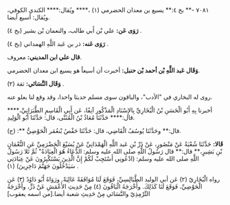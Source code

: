 ٧٠٨١ -** بخ ٤:** يسيع بن معدان الحضرمي (١) ،**** ويُقال:**** الكندي الكوفي، ويُقال: أسيع أيضا.

**رَوَى عَن:** علي بْن أَبي طالب، والنعمان بْن بشير (بخ ٤) .

**رَوَى عَنه:** ذر بن عَبد اللَّهِ الهمداني (بخ ٤) .

**قال علي ابن المديني:** معروف.

**وَقَال عَبد اللَّهِ بْن أحمد بْن حنبل:** أخبرت أن أسيعاً هو يسيع ابن معدان الحضرمي.

**وَقَال النَّسَائي:** ثقة (٢) .

روى له البخاري في "الأدب"، والباقون سوى مسلم حديثا واحدا، وقد وقع لنا بعلو عنه.

أخبرنا بِهِ أَبُو الْحَسَنِ بْنُ الْبُخَارِيِّ بِالإِسْنَادِ الْمَذْكُورِ آنِفًا، عَن أَبِي الْقَاسِمِ الطَّبَرَانِيِّ،**** قال:**** حَدَّثَنَا مُعَاذُ بْنُ الْمُثَنَّى، قال: حَدَّثَنَا أَبُو الْوَلِيدِ.

(ح) :** قال:** وحَدَّثَنَا يُوسُفُ الْقَاضِي، قال: حَدَّثَنَا حَفْصُ بْنعُمَر الْحَوْضِيُّ.

**قَالا:** حَدَّثَنَا شُعْبَةُ عَنْ مَنْصُورٍ، عَنْ ذَرِّ بْنِ عَبد اللَّهِ الْهَمْدَانِيِّ عَنْ يُسَيْعَ الْحَضْرَمِيِّ عَنِ النُّعْمَانِ بْنِ بَشِيرٍ،** قال:** قال رَسُولُ اللَّهِ صلى الله عليه وسلم: الدُّعَاءُ هُوَ الْعِبَادَةُ" ثُمَّ تَلا رَسُولُ اللَّهِ صلى الله عليه وسلم: (ادْعُونِي أَسْتَجِبْ لَكُمْ إِنَّ الَّذِينَ يَسْتَكْبِرُونَ عَنْ عِبَادَتِي سَيَدْخُلُونَ جَهَنَّمَ دَاخِرِينَ) (١) .

رواه الْبُخَارِيّ (٢) عَن أبي الوليد الطَّيَالِسِيِّ، فَوَقَعَ لَنَا مُوَافَقَةً عَالِيَةً. ورَوَاهُ أَبُو دَاوُدً (٣) عَنِ الْحَوْضِيِّ، فَوَقَعَ لَنَا كَذَلِكَ. وأَخْرَجَهُ الْبَاقُونَ (٤) مِنْ حَدِيثِ الأَعْمَشِ عَنْ ذَرٍّ، وأَخْرَجَهُ التِّرْمِذِيّ والنَّسَائي مِنْ حَدِيثِ شعبة أيضا.[من اسمه يعقوب]